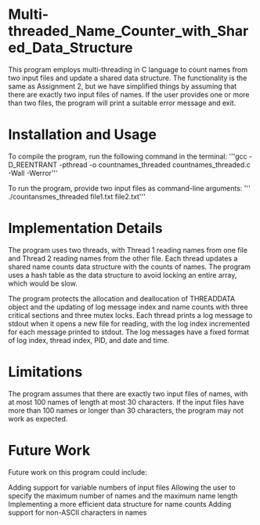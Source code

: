 # Multi-threaded_Name_Counter_with_Shared_Data_Structure
This program employs multi-threading in C language to count names from two input files and update a shared data structure. The functionality is the same as Assignment 2, but we have simplified things by assuming that there are exactly two input files of names. If the user provides one or more than two files, the program will print a suitable error message and exit.

# Installation and Usage
To compile the program, run the following command in the terminal:
'''gcc -D_REENTRANT -pthread -o countnames_threaded countnames_threaded.c -Wall -Werror'''

To run the program, provide two input files as command-line arguments:
''' ./countansmes_threaded file1.txt file2.txt'''

# Implementation Details
The program uses two threads, with Thread 1 reading names from one file and Thread 2 reading names from the other file. Each thread updates a shared name counts data structure with the counts of names. The program uses a hash table as the data structure to avoid locking an entire array, which would be slow.

The program protects the allocation and deallocation of THREADDATA object and the updating of log message index and name counts with three critical sections and three mutex locks. Each thread prints a log message to stdout when it opens a new file for reading, with the log index incremented for each message printed to stdout. The log messages have a fixed format of log index, thread index, PID, and date and time.

# Limitations
The program assumes that there are exactly two input files of names, with at most 100 names of length at most 30 characters. If the input files have more than 100 names or longer than 30 characters, the program may not work as expected.

# Future Work
Future work on this program could include:

Adding support for variable numbers of input files
Allowing the user to specify the maximum number of names and the maximum name length
Implementing a more efficient data structure for name counts
Adding support for non-ASCII characters in names
